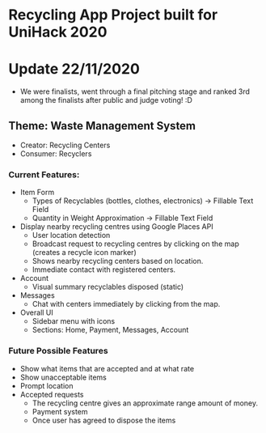 # Recycling App Project built for UniHack 2020

# Update 22/11/2020

- We were finalists, went through a final pitching stage and ranked 3rd among the finalists after public and judge voting! :D

## Theme: Waste Management System

- Creator: Recycling Centers
- Consumer: Recyclers

### Current Features:

- Item Form
  - Types of Recyclables (bottles, clothes, electronics) -> Fillable Text Field
  - Quantity in Weight Approximation -> Fillable Text Field
- Display nearby recycling centres using Google Places API
  - User location detection
  - Broadcast request to recycling centres by clicking on the map (creates a recycle icon marker)
  - Shows nearby recycling centers based on location.
  - Immediate contact with registered centers.
- Account
  - Visual summary recyclables disposed (static)
- Messages
  - Chat with centers immediately by clicking from the map.
- Overall UI
  - Sidebar menu with icons
  - Sections: Home, Payment, Messages, Account

### Future Possible Features

- Show what items that are accepted and at what rate
- Show unacceptable items
- Prompt location
- Accepted requests
  - The recycling centre gives an approximate range amount of money.
  - Payment system
  - Once user has agreed to dispose the items
